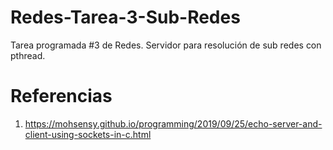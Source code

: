 # Redes-Tarea-3-Sub-Redes
Tarea programada #3 de Redes. Servidor para resolución de sub redes con pthread.


# Referencias
1. https://mohsensy.github.io/programming/2019/09/25/echo-server-and-client-using-sockets-in-c.html